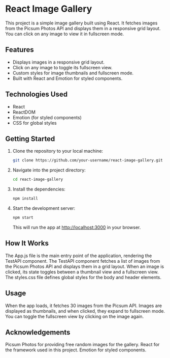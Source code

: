 # React Image Gallery

This project is a simple image gallery built using React. It fetches images from the Picsum Photos API and displays them in a responsive grid layout. You can click on any image to view it in fullscreen mode.

## Features
- Displays images in a responsive grid layout.
- Click on any image to toggle its fullscreen view.
- Custom styles for image thumbnails and fullscreen mode.
- Built with React and Emotion for styled components.

## Technologies Used
- React
- ReactDOM
- Emotion (for styled components)
- CSS for global styles

## Getting Started
1. Clone the repository to your local machine:
    ```bash
    git clone https://github.com/your-username/react-image-gallery.git
    ```

2. Navigate into the project directory:
    ```bash
    cd react-image-gallery
    ```

3. Install the dependencies:
    ```bash
    npm install
    ```

4. Start the development server:
    ```bash
    npm start
    ```
    This will run the app at [http://localhost:3000](http://localhost:3000) in your browser.

## How It Works
The App.js file is the main entry point of the application, rendering the TestAPI component.
The TestAPI component fetches a list of images from the Picsum Photos API and displays them in a grid layout.
When an image is clicked, its state toggles between a thumbnail view and a fullscreen view.
The styles.css file defines global styles for the body and header elements.

## Usage
When the app loads, it fetches 30 images from the Picsum API.
Images are displayed as thumbnails, and when clicked, they expand to fullscreen mode.
You can toggle the fullscreen view by clicking on the image again.

## Acknowledgements
Picsum Photos for providing free random images for the gallery.
React for the framework used in this project.
Emotion for styled components.
